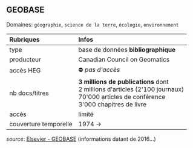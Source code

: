 ## GEOBASE
Domaines: `géographie`, `science de la terre`, `écologie`, `environnement`

| Rubriques | Infos |
| :-------- | :---- |
| type | base de données **bibliographique** |
| producteur | Canadian Council on Geomatics |
| accès HEG | ⛔️ *pas d'accès* |
| nb docs/titres | **3 millions de publications** dont <br/>2 millions d'articles (2'100 journaux) <br/> 70'000 articles de conférence <br/> 3'000 chapitres de livre |
| accès | limité |
| couverture temporelle | 1974 -> |

*source*: [Elsevier - GEOBASE](https://www.elsevier.com/solutions/engineering-village/content/geobase) (informations datant de 2016...)
